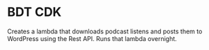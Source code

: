 # BDT CDK

Creates a lambda that downloads podcast listens and posts them to WordPress using the Rest API. Runs that lambda overnight.

